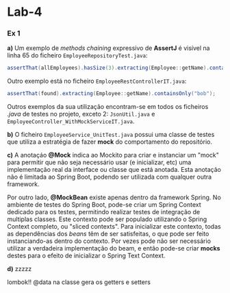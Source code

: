 # Lab-4

### Ex 1
**a)**
Um exemplo de *methods chaining* expressivo de **AssertJ** é visível na linha 65 do ficheiro `EmployeeRepositoryTest.java`:
```java
assertThat(allEmployees).hasSize(3).extracting(Employee::getName).containsOnly(alex.getName(), ron.getName(), bob.getName());
```
Outro exemplo está no ficheiro `EmployeeRestControllerIT.java`:
```java
assertThat(found).extracting(Employee::getName).containsOnly("bob");
```
Outros exemplos da sua utilização encontram-se em todos os ficheiros *.java* de testes no projeto, exceto 2: `JsonUtil.java` e `EmployeeController_WithMockServiceIT.java`.


**b)**
O ficheiro `EmployeeService_UnitTest.java` possui uma classe de testes que utiliza a estratégia de fazer **mock** do comportamento do repositório.


**c)**
A anotaçáo **@Mock** indica ao Mockito para criar e instanciar um "mock" para permitir que não seja necessário usar (e inicializar, etc) uma implementação real da interface ou classe que está anotada. Esta anotação não é limitada ao Spring Boot, podendo ser utilizada com qualquer outra framework.

Por outro lado, **@MockBean** existe apenas dentro da framework Spring. No ambiente de testes do Spring Boot, pode-se criar um Spring Context dedicado para os testes, permitindo realizar testes de integração de multiplas classes. Este contexto pode ser populado utilizando o Spring Context completo, ou "sliced contexts". Para inicializar este contexto, todas as dependências dos *beans* têm de ser satisfeitas, o que pode ser feito instanciando-as dentro do contexto. Por vezes pode não ser necessário utilizar a verdadeira implementação do beam, e então pode-se criar **mocks** destes para o efeito de inicializar o Spring Text Context.


**d)**
zzzzz


lombok!! @data na classe gera os getters e setters
